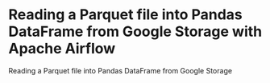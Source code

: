 # Reading a Parquet file into Pandas DataFrame from Google Storage with Apache Airflow
Reading a Parquet file into Pandas DataFrame from Google Storage
